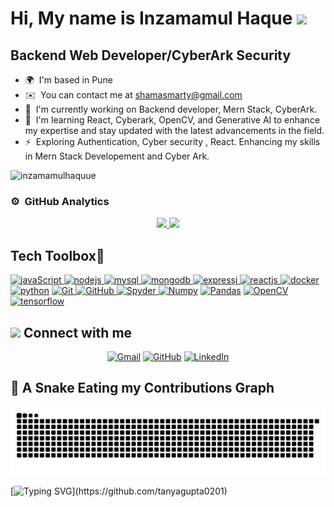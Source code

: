 Hi, My name is Inzamamul Haque  ![](https://user-images.githubusercontent.com/18350557/176309783-0785949b-9127-417c-8b55-ab5a4333674e.gif)
====================================================================================================================================

Backend Web Developer/CyberArk Security
--------------

*   🌍  I'm based in Pune
*   ✉️  You can contact me at [shamasmarty@gmail.com](shamasmarty@gmail.com)
*   🚀  I'm currently working on Backend developer, Mern Stack, CyberArk.
*   🧠  I'm learning React, Cyberark, OpenCV, and Generative AI to enhance my expertise and stay updated with the latest advancements in the field.
*   ⚡  Exploring Authentication, Cyber security , React. Enhancing my skills in Mern Stack Developement and Cyber Ark.
<p align="left"> <img src="https://komarev.com/ghpvc/?username=inzamamulhaquue&label=Profile%20views&color=0e75b6&style=flat" alt="inzamamulhaquue" /> </p>

### ⚙️ &nbsp;GitHub Analytics

<p align="center">
<a href="https://github.com/AVS1508">
  <img height="180em" src="https://github-readme-stats-eight-theta.vercel.app/api?username=inzamamulhaquue&show_icons=true&theme=algolia&include_all_commits=true&count_private=true"/>
  <img height="180em" src="https://github-readme-stats-eight-theta.vercel.app/api/top-langs/?username=inzamamulhaquue&layout=compact&langs_count=8&theme=algolia"/>
</a>
</p>
 <p align="center">

## **Tech Toolbox🧰**<br>
<p align="left">
<a href="https://www.javaScript.org" target="_blank"> <img src="https://img.shields.io/badge/javaScript-FFD43B?style=for-the-badge&logo=javaScript&logoColor=darkgreen" alt="javaScript"/> </a>
<a href="https://nodejs.org/" target="_blank"> <img src="https://img.shields.io/badge/nodejs-F37626.svg?&style=for-the-badge&logo=nodejs&logoColor=white"alt="nodejs"/> </a>
<a href="https://mysql.org/" target="_blank"> <img src="https://img.shields.io/badge/mysql-EE4C2C?style=for-the-badge&logo=mysql&logoColor=white" alt="mysql"/> </a>
<a href="https://mongodb.org/" target="_blank"> <img src="https://img.shields.io/badge/mongodb-F7931E?style=for-the-badge&logo=mongodb&logoColor=white" alt="mongodb"/> </a>
<a href="https://expressjs.org/" target="_blank"> <img src="https://img.shields.io/badge/expressj-F37626.svg?&style=for-the-badge&logo=expressj&logoColor=white" alt="expressj"/> </a>
<a href="https://reactjs.org/" target="_blank"> <img src="https://img.shields.io/badge/reactjs-F37626.svg?&style=for-the-badge&logo=reactjs&logoColor=white" alt="reactjs"/> </a>
<a href="https://docker.org/" target="_blank"> <img src="https://img.shields.io/badge/docker-F37626.svg?&style=for-the-badge&logo=docker&logoColor=white" alt="docker"/> </a>
<a href="https://www.python.com/pycharm/" target="_blank"> <img src="https://img.shields.io/badge/python-000000.svg?&style=for-the-badge&logo=python&logoColor=white" alt="python"/></a>
<a href="https://git-scm.com/" target="_blank"> <img src="https://img.shields.io/badge/GIT-E44C30?style=for-the-badge&logo=git&logoColor=white" alt="Git"/> </a>
<a href="https://github.com/" target="_blank"> <img src="https://img.shields.io/badge/GitHub-100000?style=for-the-badge&logo=github&logoColor=white" alt="GitHub"/>
<a href="https://docs.anaconda.com/anaconda/user-guide/tasks/integration/spyder/#:~:text=Spyder%2C%20the%20Scientific%20Python%20Development,%2C%20debugging%2C%20and%20introspection%20features.&text=Spyder%20is%20also%20pre%2Dinstalled,which%20is%20included%20in%20Anaconda." target="_blank"> <img src="https://img.shields.io/badge/conda-342B029.svg?&style=for-the-badge&logo=anaconda&logoColor=white" alt="Spyder"/> </a>
<a href="https://numpy.org/" target="_blank"> <img src="https://img.shields.io/badge/Numpy-777BB4?style=for-the-badge&logo=numpy&logoColor=white" alt="Numpy"/></a>
<a href="https://pandas.pydata.org/" target="_blank"> <img src="https://img.shields.io/badge/Pandas-2C2D72?style=for-the-badge&logo=pandas&logoColor=white" alt="Pandas"/></a>
<a href="https://opencv.org/" target="_blank"> <img src="https://img.shields.io/badge/OpenCV-27338e?style=for-the-badge&logo=OpenCV&logoColor=white" alt="OpenCV"/></a>
<a href="https://www.tensorflow.org" target="_blank"> <img src="https://img.shields.io/badge/TensorFlow-FF6F00?style=for-the-badge&logo=TensorFlow&logoColor=white" alt="tensorflow"/> </a>


## <picture> <img src="https://github.com/7oSkaaa/7oSkaaa/blob/main/Images/Connect-with-me.gif?raw=true" width="100px"> </picture> Connect with me
<p align="center">
	<a href="mailto:shamasmarty@gmail.com"><img img src="https://img.shields.io/badge/gmail-%23EA4335.svg?style=plastic&logo=gmail&logoColor=white" alt="Gmail"/></a>
	<a href="https://github.com/inzamamulhaquue"><img src="https://img.shields.io/badge/github-%23181717.svg?style=plastic&logo=github&logoColor=white" alt="GitHub"/></a>
	<a href="https://www.linkedin.com/in/inzamamhaq-bb7275234/-/"><img src="https://img.shields.io/badge/linkedin-%230A66C2.svg?style=plastic&logo=linkedin&logoColor=white" alt="LinkedIn"/></a>
</p>

## 🐍 A Snake Eating my Contributions Graph
	
<p align = "center">
	<img src = "https://github.com/7oSkaaa/7oSkaaa/blob/output/github-contribution-grid-snake.svg?" alt = "Snake Game"/>
</p>

[![Typing SVG](https://readme-typing-svg.herokuapp.com/?lines=Thanks+For+Visiting!!&center=true&color="FF0000")](https://github.com/tanyagupta0201)

